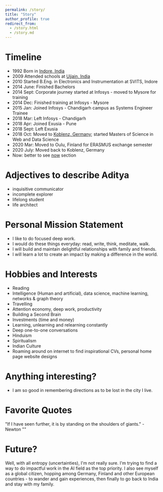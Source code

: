 ```yaml
---
permalink: /story/
title: "Story"
author_profile: true
redirect_from: 
  - /story.html
  - /story.md
---
```



Timeline
=====
* 1992 Born in [Indore, India](https://en.wikipedia.org/wiki/Indore) 
* 2009 Attended schools at  [Ujjain, India](https://en.wikipedia.org/wiki/Ujjain)
* 2010 Started B.Eng. in Electronics and Instrumentation at SVITS, Indore
* 2014 June: Finished Bachelors
* 2014 Sept: Corporate journey started at Infosys - moved to Mysore for training
* 2014 Dec: Finished training at Infosys - Mysore
* 2015 Jan: Joined Infosys - Chandigarh campus as Systems Engineer Trainee
* 2018 Mar: Left Infosys - Chandigarh
* 2018 Apr: Joined Exusia - Pune
* 2018 Sept: Left Exusia
* 2018 Oct: Moved to [Koblenz, Germany](https://en.wikipedia.org/wiki/Koblenz); started Masters of Science in Web and Data Science
* 2020 Mar: Moved to Oulu, Finland for ERASMUS exchange semester
* 2020 July: Moved back to Koblenz, Germany
* Now: better to see [now](https://adityam582.github.io/now/) section


Adjectives to describe Aditya
=====
* inquisitive communicator
* incomplete explorer
* lifelong student
* life architect 



Personal Mission Statement
=====

* I like to do focused deep work. 
* I would do these things everyday: read, write, think, meditate, walk.
* I will build and maintain delightful relationships with family and friends. 
* I will learn a lot to create an impact by making a difference in the world.


Hobbies and Interests
======
* Reading
* Intelligence (Human and artificial), data science, machine learning, networks & graph theory
* Travelling
* Attention economy, deep work, productivity
* Building a Second Brain
* Investments (time and money)
* Learning, unlearning and relearning constantly
* Deep one-to-one conversations
* Hinduism
* Spiritualism
* Indian Culture
* Roaming around on internet to find inspirational CVs, personal home page website designs


<!-- What do I do?
======
* Learn: Constant self-initiated learner: a believer, creator, and user of mental models. In my free time, I also generally enjoy working on side projects to make my own life easier. Specifically, I'm working to create comprehensive knowledge base of my life.

* Study: I'm a multi-disciplinary person. I completed Bachelors of Engineering in Electronics and Instrumentation Engineering from [Shree Vaishnav Institute of Technology and Science, Indore - India](https://svvv.edu.in/). However, I did not get spark to stay in electronics field, instead I was always more interested with computers. The concepts learnt from the field of electronics were certainly useful to understand and apply concepts in computer science. So ya, I switched from Electronics to Computer Science field. Currently, I'm a M.Sc. student in Web & Data Science at the [University of Koblenz, Germany](https://west.uni-koblenz.de/studying/mwds). My masters is focused on the Web, Data Science, and Information Retrieval. I gained foundational knowledge about various topics from the fields as Web, Technology, Business and Society. 

My Master thesis is "Leveraging graph representation (deep) learning for software engineering", under [Prof. Dr. Ralf Laemmel](http://www.softlang.org/rlaemmel:home) and [Johannes Haertel](http://www.softlang.org/johanneshaertel:home), as part of Software Languages research group.



* Work: I've worked and excelled in wide range of tasks and roles.  -->


Anything interesting?
=====
* I am so good in remembering directions as to be lost in the city I live.
<!-- * It’s been more than 3 years I have rarely used social media accounts to focus on my learning and thinking process, to make my time follow my values. -->



<!-- I created, and still manage community server for University of Koblenz Web & Data science students, hosted on [Discord](). This is actively used by more than 150 students (precisely 177) to collaborate and to share useful information among students community.  -->



Favorite Quotes
=====
"If I have seen further, it is by standing on the shoulders of giants." - Newton
""

Future?
======

Well, with all entropy (uncertainties), I'm not really sure. I'm trying to find a way to do impactful work in the AI field as the top priority. I also see myself as a global citizen, hopping among Germany, Finland and other European countries - to wander and gain experiences, then finally to go back to India and stay with my family.